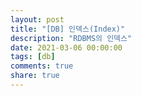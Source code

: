 ```yaml
---
layout: post
title: "[DB] 인덱스(Index)"
description: "RDBMS의 인덱스"
date: 2021-03-06 00:00:00
tags: [db]
comments: true
share: true
---
```


